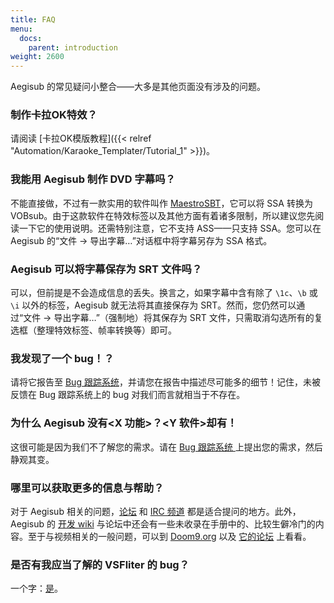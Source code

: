 ```yaml
---
title: FAQ
menu:
  docs:
    parent: introduction
weight: 2600
---
```


Aegisub 的常见疑问小整合——大多是其他页面没有涉及的问题。

### 制作卡拉OK特效？

请阅读 \[卡拉OK模版教程\]({{\< relref "Automation/Karaoke_Templater/Tutorial_1" >}})。

### 我能用 Aegisub 制作 DVD 字幕吗？

不能直接做，不过有一款实用的软件叫作 [MaestroSBT](http://sourceforge.net/projects/maestrosbt/)，它可以将 SSA 转换为 VOBsub。由于这款软件在特效标签以及其他方面有着诸多限制，所以建议您先阅读一下它的使用说明。还需特别注意，它不支持 ASS——只支持 SSA。您可以在 Aegisub 的“文件 -> 导出字幕…”对话框中将字幕另存为 SSA 格式。

### Aegisub 可以将字幕保存为 SRT 文件吗？

可以，但前提是不会造成信息的丢失。换言之，如果字幕中含有除了 `\1c`、`\b` 或 `\i` 以外的标签，Aegisub 就无法将其直接保存为 SRT。然而，您仍然可以通过“文件 -> 导出字幕…”（强制地）将其保存为 SRT 文件，只需取消勾选所有的复选框（整理特效标签、帧率转换等）即可。

### 我发现了一个 bug！？

请将它报告至 [Bug 跟踪系统](http://devel.aegisub.org/)，并请您在报告中描述尽可能多的细节！记住，未被反馈在 Bug 跟踪系统上的 bug 对我们而言就相当于不存在。

### 为什么 Aegisub 没有\<X 功能>？\<Y 软件>却有！

这很可能是因为我们不了解您的需求。请在 [Bug 跟踪系统 ](http://devel.aegisub.org/) 上提出您的需求，然后静观其变。

### 哪里可以获取更多的信息与帮助？

对于 Aegisub 相关的问题，[论坛](http://forums.aegisub.org) 和 [IRC 频道](irc://irc.rizon.net/aegisub) 都是适合提问的地方。此外，Aegisub 的 [开发 wiki](http://devel.aegisub.org) 与论坛中还会有一些未收录在手册中的、比较生僻冷门的内容。至于与视频相关的一般问题，可以到 [Doom9.org](http://www.doom9.org) 以及 [它的论坛](http://forum.doom9.org) 上看看。

### 是否有我应当了解的 VSFliter 的 bug？

一个字：[是](https://web.archive.org/web/20110811220802/http://asa.diac24.net/VSFilter#BUGS)。
